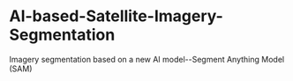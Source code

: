 # AI-based-Satellite-Imagery-Segmentation
Imagery segmentation based on a new AI model--Segment Anything Model (SAM)
